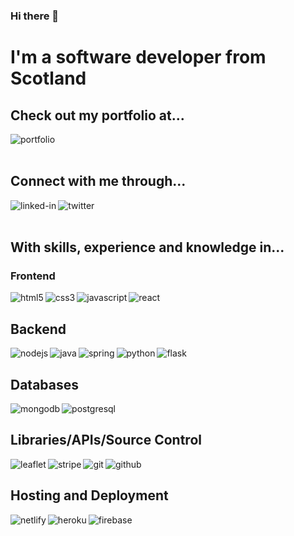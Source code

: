### Hi there 👋
# I'm a software developer from Scotland
<!-- Check out my portfolio at [scottjohnston.dev](https://scottjohnston.dev) -->
## Check out my portfolio at...
[<img align="left" alt="portfolio" src="https://img.shields.io/badge/scottjohnston.dev-portfolio-orange?style=for-the-badge" />](https://scottjohnston.dev/)

<br>
<br>

## Connect with me through...
[<img align="left" alt="linked-in" src="https://img.shields.io/badge/linkedin-%230077B5.svg?&style=for-the-badge&logo=linkedin&logoColor=white" />](https://www.linkedin.com/in/scott-johnston-it/)

[<img align="left" alt="twitter" src="https://img.shields.io/badge/twitter-%231DA1F2.svg?&style=for-the-badge&logo=twitter&logoColor=white" />](https://twitter.com/scottJ_Dev)

<br>
<br>

## With skills, experience and knowledge in...

### Frontend
<img align="left" alt="html5" src="https://img.shields.io/badge/html5%20-%23E34F26.svg?&style=for-the-badge&logo=html5&logoColor=white" />
<img align="left" alt="css3" src="https://img.shields.io/badge/css3%20-%231572B6.svg?&style=for-the-badge&logo=css3&logoColor=white" />
<img align="left" alt="javascript" src="https://img.shields.io/badge/javascript%20-%23F7DF1E.svg?&style=for-the-badge&logo=javascript&logoColor=grey" />
<img align="left" alt="react" src="https://img.shields.io/badge/react%20-%2320232a.svg?&style=for-the-badge&logo=react&logoColor=%2361DAFB" />

<br/>

## Backend
<img align="left" alt="nodejs" src="https://img.shields.io/badge/node.js%20-%2343853D.svg?&style=for-the-badge&logo=node.js&logoColor=white" />  
<img align="left" alt="java" src="https://img.shields.io/badge/java%20-%23007396.svg?&style=for-the-badge&logo=java&logoColor=white" />
<img align="left" alt="spring" src="https://img.shields.io/badge/spring%20-%236DB33F.svg?&style=for-the-badge&logo=spring&logoColor=white" />
<img align="left" alt="python" src="https://img.shields.io/badge/python%20-%233776AB.svg?&style=for-the-badge&logo=python&logoColor=white" />
<img align="left" alt="flask" src="https://img.shields.io/badge/flask%20-%23000000.svg?&style=for-the-badge&logo=flask&logoColor=white" />

<br/>

## Databases
<img align="left" alt="mongodb" src="https://img.shields.io/badge/mongodb%20-%2347A248.svg?&style=for-the-badge&logo=mongodb&logoColor=white" />
<img align="left" alt="postgresql" src="https://img.shields.io/badge/postgresql%20-%234169E1.svg?&style=for-the-badge&logo=postgresql&logoColor=white" />

<br/>

## Libraries/APIs/Source Control
<img align="left" alt="leaflet" src="https://img.shields.io/badge/leaflet%20-%23199900.svg?&style=for-the-badge&logo=leaflet&logoColor=white" />
<img align="left" alt="stripe" src="https://img.shields.io/badge/stripe%20-%23008CDD.svg?&style=for-the-badge&logo=stripe&logoColor=white" />
<img align="left" alt="git" src="https://img.shields.io/badge/git%20-%23F05032.svg?&style=for-the-badge&logo=git&logoColor=white" />
<img align="left" alt="github" src="https://img.shields.io/badge/github%20-%23181717.svg?&style=for-the-badge&logo=github&logoColor=white" />

<br/>

## Hosting and Deployment
<img align="left" alt="netlify" src="https://img.shields.io/badge/netlify%20-%2300C7B7.svg?&style=for-the-badge&logo=netlify&logoColor=white" />
<img align="left" alt="heroku" src="https://img.shields.io/badge/heroku%20-%23430098.svg?&style=for-the-badge&logo=heroku&logoColor=white" />
<img align="left" alt="firebase" src="https://img.shields.io/badge/firebase%20-%23FFCA28.svg?&style=for-the-badge&logo=firebase&logoColor=white" />
<!--
**SJ47/SJ47** is a ✨ _special_ ✨ repository because its `README.md` (this file) appears on your GitHub profile.

Here are some ideas to get you started:

- 🔭 I’m currently working on ...
- 🌱 I’m currently learning ...
- 👯 I’m looking to collaborate on ...
- 🤔 I’m looking for help with ...
- 💬 Ask me about ...
- 📫 How to reach me: ...
- 😄 Pronouns: ...
- ⚡ Fun fact: ...
-->
